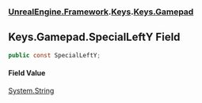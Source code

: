 ### [UnrealEngine.Framework](./UnrealEngine-Framework.md 'UnrealEngine.Framework').[Keys](./UnrealEngine-Framework-Keys.md 'UnrealEngine.Framework.Keys').[Keys.Gamepad](./UnrealEngine-Framework-Keys-Gamepad.md 'UnrealEngine.Framework.Keys.Gamepad')
## Keys.Gamepad.SpecialLeftY Field
  
```csharp
public const SpecialLeftY;
```
#### Field Value
[System.String](https://docs.microsoft.com/en-us/dotnet/api/System.String 'System.String')  
